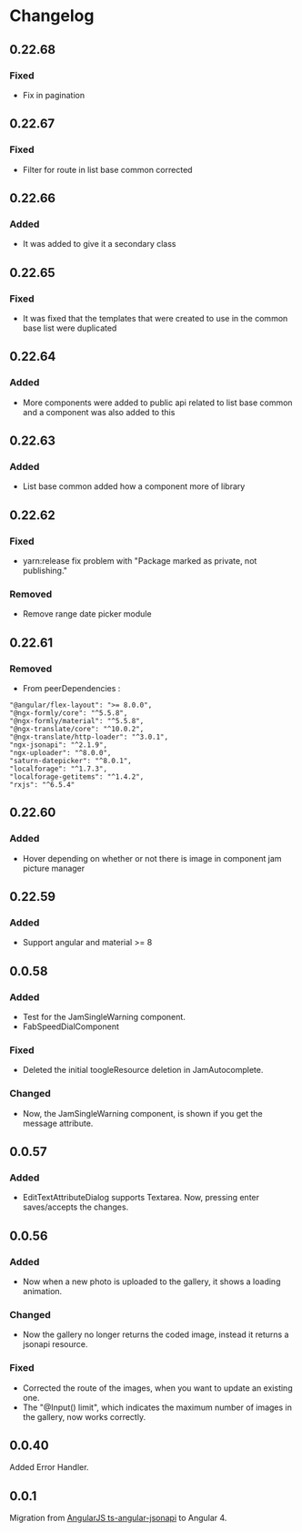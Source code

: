 # Changelog

## 0.22.68

### Fixed

-   Fix in pagination

## 0.22.67

### Fixed

-   Filter for route in list base common corrected

## 0.22.66

### Added

-   It was added to give it a secondary class

## 0.22.65

### Fixed

-   It was fixed that the templates that were created to use in the common base list were duplicated

## 0.22.64

### Added

-   More components were added to public api related to list base common and a component was also added to this

## 0.22.63

### Added

-   List base common added how a component more of library

## 0.22.62

### Fixed

-   yarn:release fix problem with "Package marked as private, not publishing."

### Removed

-   Remove range date picker module

## 0.22.61

### Removed

-   From peerDependencies :

```
"@angular/flex-layout": ">= 8.0.0",
"@ngx-formly/core": "^5.5.8",
"@ngx-formly/material": "^5.5.8",
"@ngx-translate/core": "^10.0.2",
"@ngx-translate/http-loader": "^3.0.1",
"ngx-jsonapi": "^2.1.9",
"ngx-uploader": "^8.0.0",
"saturn-datepicker": "^8.0.1",
"localforage": "^1.7.3",
"localforage-getitems": "^1.4.2",
"rxjs": "^6.5.4"
```

## 0.22.60

### Added

-   Hover depending on whether or not there is image in component jam picture manager

## 0.22.59

### Added

-   Support angular and material >= 8

## 0.0.58

### Added

-   Test for the JamSingleWarning component.
-   FabSpeedDialComponent

### Fixed

-   Deleted the initial toogleResource deletion in JamAutocomplete.

### Changed

-   Now, the JamSingleWarning component, is shown if you get the message attribute.

## 0.0.57

### Added

-   EditTextAttributeDialog supports Textarea. Now, pressing enter saves/accepts the changes.

## 0.0.56

### Added

-   Now when a new photo is uploaded to the gallery, it shows a loading animation.

### Changed

-   Now the gallery no longer returns the coded image, instead it returns a jsonapi resource.

### Fixed

-   Corrected the route of the images, when you want to update an existing one.
-   The "@Input() limit", which indicates the maximum number of images in the gallery, now works correctly.

## 0.0.40

Added Error Handler.

## 0.0.1

Migration from [AngularJS ts-angular-jsonapi](https://github.com/reyesoft/ts-angular-jsonapi) to Angular 4.
